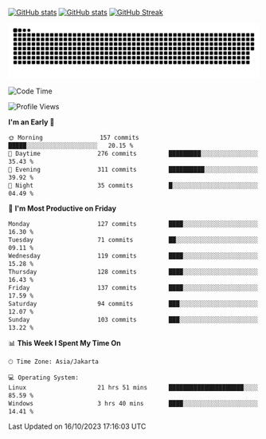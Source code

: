 [![GitHub stats](https://github-readme-stats.vercel.app/api?username=aurelioklv&card_width=500&show_icons=true&rank_icon=github&theme=solarized-dark#gh-dark-mode-only)](https://github.com/anuraghazra/github-readme-stats#gh-dark-mode-only)
[![GitHub stats](https://github-readme-stats.vercel.app/api?username=aurelioklv&card_width=500&show_icons=true&rank_icon=github&theme=buefy#gh-light-mode-only)](https://github.com/anuraghazra/github-readme-stats#gh-light-mode-only)
[![GitHub Streak](https://streak-stats.demolab.com/?user=aurelioklv&card_width=336&theme=solarized-dark)](https://git.io/streak-stats)

<picture>
  <source media="(prefers-color-scheme: dark)" srcset="https://raw.githubusercontent.com/aurelioklv/aurelioklv/snake-output/github-contribution-grid-snake-dark.svg">
  <source media="(prefers-color-scheme: light)" srcset="https://raw.githubusercontent.com/aurelioklv/aurelioklv/snake-output/github-contribution-grid-snake.svg">
  <img alt="github contribution grid snake animation" src="https://raw.githubusercontent.com/aurelioklv/aurelioklv/snake-output/github-contribution-grid-snake.svg">
</picture>

<!--START_SECTION:waka-->
![Code Time](http://img.shields.io/badge/Code%20Time-198%20hrs%2010%20mins-blue)

![Profile Views](http://img.shields.io/badge/Profile%20Views-67-blue)

**I'm an Early 🐤** 

```text
🌞 Morning                157 commits         █████░░░░░░░░░░░░░░░░░░░░   20.15 % 
🌆 Daytime                276 commits         █████████░░░░░░░░░░░░░░░░   35.43 % 
🌃 Evening                311 commits         ██████████░░░░░░░░░░░░░░░   39.92 % 
🌙 Night                  35 commits          █░░░░░░░░░░░░░░░░░░░░░░░░   04.49 % 
```
📅 **I'm Most Productive on Friday** 

```text
Monday                   127 commits         ████░░░░░░░░░░░░░░░░░░░░░   16.30 % 
Tuesday                  71 commits          ██░░░░░░░░░░░░░░░░░░░░░░░   09.11 % 
Wednesday                119 commits         ████░░░░░░░░░░░░░░░░░░░░░   15.28 % 
Thursday                 128 commits         ████░░░░░░░░░░░░░░░░░░░░░   16.43 % 
Friday                   137 commits         ████░░░░░░░░░░░░░░░░░░░░░   17.59 % 
Saturday                 94 commits          ███░░░░░░░░░░░░░░░░░░░░░░   12.07 % 
Sunday                   103 commits         ███░░░░░░░░░░░░░░░░░░░░░░   13.22 % 
```


📊 **This Week I Spent My Time On** 

```text
🕑︎ Time Zone: Asia/Jakarta

💻 Operating System: 
Linux                    21 hrs 51 mins      █████████████████████░░░░   85.59 % 
Windows                  3 hrs 40 mins       ████░░░░░░░░░░░░░░░░░░░░░   14.41 % 
```


 Last Updated on 16/10/2023 17:16:03 UTC
<!--END_SECTION:waka-->
